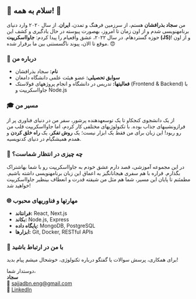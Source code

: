 ## 🌟 سلام به همه! 🌟  

من **سجاد بذرافشان** هستم، از سرزمین فرهنگ و تمدن، **ایران**. از سال ۲۰۲۰ وارد دنیای برنامهنویسی شدم و از اون زمان تا امروز، بهصورت پیوسته در حال یادگیری و کشف این حوزه گستردهام. در سال ۲۰۲۲، عشق واقعیام را پیدا کردم: **جاوااسکریپت (JS)**! و از اون موقع تا الان، پیوند ناگسستنی بین ما برقرار شده. 😍  

### 📝 درباره من  

- **نام:** سجاد بذرافشان  
- **سوابق تحصیلی:** عضو هیئت علمی دانشگاه دامغان  
- **فعالیتها:** تدریس در دانشگاه و انجام پروژههای فولاستک (Frontend & Backend) با جاوااسکریپت و Node.js  

### 🎓 مسیر من  

از یک دانشجوی کنجکاو تا یک توسعهدهنده پرشور، سفر من در دنیای فناوری پر از فرازونشیبهای جذاب بوده. با تکنولوژیهای مختلفی کار کردم، اما جاوااسکریپت قلب من رو ربود! این زبان برای من فقط یک ابزار نیست؛ یک **روش تفکر**، یک **راه خلق کردن** و همدم همیشگیام در دنیای کدنویسیه.  

### 🚀 چه چیزی در انتظار شماست؟  

در این مجموعه آموزشی، قصد دارم عشق خودم به جاوااسکریپت رو با شما بهاشتراک بگذارم. قراره با هم سفری هیجانانگیز به اعماق این زبان برنامهنویسی داشته باشیم. مطمئنم تا پایان این مسیر، شما هم مثل من شیفته قدرت و انعطاف بینظیر جاوااسکریپت خواهید شد!  

### 🌐 مهارتها و فناوریهای محبوب  

- **فرانتاند:** React, Next.js  
- **بکاند:** Node.js, Express  
- **پایگاه داده:** MongoDB, PostgreSQL  
- **ابزارها:** Git, Docker, RESTful APIs  

### 💌 با من در ارتباط باشید  

برای همکاری، پرسش سوالات یا گفتگو درباره تکنولوژی، خوشحال میشم پیام بدید!  

دوستدار شما،  
**سجاد**  
📧 [sajjadbn.eng@gmail.com](mailto:sajjadbn.eng@gmail.com)  
💼 [LinkedIn](https://www.linkedin.com/in/your-profile) <!-- لینک پروفایل خود را جایگزین کنید -->  
